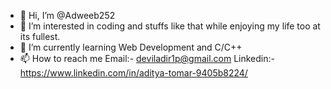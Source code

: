 - 👋 Hi, I’m @Adweeb252
- 👀 I’m interested in coding and stuffs like that while enjoying my life too at its fullest.
- 🌱 I’m currently learning Web Development and C/C++
- 📫 How to reach me 
Email:- deviladir1p@gmail.com
Linkedin:- https://www.linkedin.com/in/aditya-tomar-9405b8224/

<!---
Adweeb252/Adweeb252 is a ✨ special ✨ repository because its `README.md` (this file) appears on your GitHub profile.
You can click the Preview link to take a look at your changes.
--->
